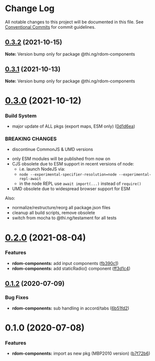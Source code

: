 # Change Log

All notable changes to this project will be documented in this file.
See [Conventional Commits](https://conventionalcommits.org) for commit guidelines.

## [0.3.2](https://github.com/thi-ng/umbrella/compare/@thi.ng/rdom-components@0.3.1...@thi.ng/rdom-components@0.3.2) (2021-10-15)

**Note:** Version bump only for package @thi.ng/rdom-components





## [0.3.1](https://github.com/thi-ng/umbrella/compare/@thi.ng/rdom-components@0.3.0...@thi.ng/rdom-components@0.3.1) (2021-10-13)

**Note:** Version bump only for package @thi.ng/rdom-components





# [0.3.0](https://github.com/thi-ng/umbrella/compare/@thi.ng/rdom-components@0.2.9...@thi.ng/rdom-components@0.3.0) (2021-10-12)


### Build System

* major update of ALL pkgs (export maps, ESM only) ([0d1d6ea](https://github.com/thi-ng/umbrella/commit/0d1d6ea9fab2a645d6c5f2bf2591459b939c09b6))


### BREAKING CHANGES

* discontinue CommonJS & UMD versions

- only ESM modules will be published from now on
- CJS obsolete due to ESM support in recent versions of node:
  - i.e. launch NodeJS via:
  - `node --experimental-specifier-resolution=node --experimental-repl-await`
  - in the node REPL use `await import(...)` instead of `require()`
- UMD obsolete due to widespread browser support for ESM

Also:
- normalize/restructure/reorg all package.json files
- cleanup all build scripts, remove obsolete
- switch from mocha to @thi.ng/testament for all tests






#  [0.2.0](https://github.com/thi-ng/umbrella/compare/@thi.ng/rdom-components@0.1.46...@thi.ng/rdom-components@0.2.0) (2021-08-04) 

###  Features 

- **rdom-components:** add input components ([fb390c1](https://github.com/thi-ng/umbrella/commit/fb390c1c30d0224a20526eacae7df7d092709518)) 
- **rdom-components:** add staticRadio() component ([ff3d1c4](https://github.com/thi-ng/umbrella/commit/ff3d1c4495191de814427e36b8ac7ff744fc98c2)) 

##  [0.1.2](https://github.com/thi-ng/umbrella/compare/@thi.ng/rdom-components@0.1.1...@thi.ng/rdom-components@0.1.2) (2020-07-09) 

###  Bug Fixes 

- **rdom-components:** sub handling in accord/tabs ([6b51fd2](https://github.com/thi-ng/umbrella/commit/6b51fd2ae851070cb82c8eed7194f9b3ec03e6c0)) 

#  0.1.0 (2020-07-08) 

###  Features 

- **rdom-components:** import as new pkg (MBP2010 version) ([b7f72b6](https://github.com/thi-ng/umbrella/commit/b7f72b6a19dfdc4bdb35d89bda34e787d93e5e22))
